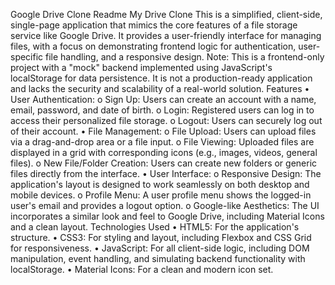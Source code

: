 Google Drive Clone Readme
My Drive Clone
This is a simplified, client-side, single-page application that mimics the core features of a file storage service like Google Drive. It provides a user-friendly interface for managing files, with a focus on demonstrating frontend logic for authentication, user-specific file handling, and a responsive design.
Note: This is a frontend-only project with a "mock" backend implemented using JavaScript's localStorage for data persistence. It is not a production-ready application and lacks the security and scalability of a real-world solution.
Features
•	User Authentication:
o	Sign Up: Users can create an account with a name, email, password, and date of birth.
o	Login: Registered users can log in to access their personalized file storage.
o	Logout: Users can securely log out of their account.
•	File Management:
o	File Upload: Users can upload files via a drag-and-drop area or a file input.
o	File Viewing: Uploaded files are displayed in a grid with corresponding icons (e.g., images, videos, general files).
o	New File/Folder Creation: Users can create new folders or generic files directly from the interface.
•	User Interface:
o	Responsive Design: The application's layout is designed to work seamlessly on both desktop and mobile devices.
o	Profile Menu: A user profile menu shows the logged-in user's email and provides a logout option.
o	Google-like Aesthetics: The UI incorporates a similar look and feel to Google Drive, including Material Icons and a clean layout.
Technologies Used
•	HTML5: For the application's structure.
•	CSS3: For styling and layout, including Flexbox and CSS Grid for responsiveness.
•	JavaScript: For all client-side logic, including DOM manipulation, event handling, and simulating backend functionality with localStorage.
•	Material Icons: For a clean and modern icon set.

